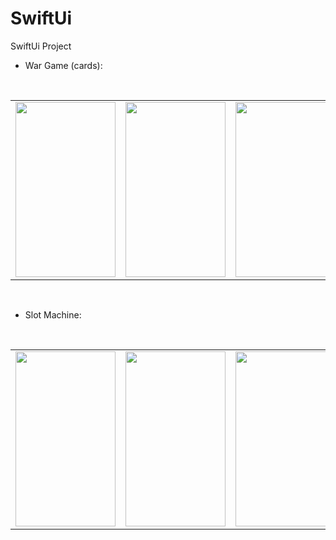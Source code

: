 # SwiftUi
SwiftUi Project

* War Game (cards):

  
  

<br/>  

<table><tr><td valign="top" width="33%">

<div align="center">
<img src="https://i.postimg.cc/dVzT8HKv/Simulator-Screen-Shot-i-Phone-11-Pro-Max-2022-05-26-at-01-06-18.png" align="center" height="280" width="160" />
</div>  


</td><td valign="top" width="33%">

<div align="center">
<img src="https://i.postimg.cc/43WyWBDm/slot2.png" align="center" height="280" width="160" />
</div>  


</td><td valign="top" width="33%">

<div align="center">
<img src="https://i.postimg.cc/44mBZ3QS/slot3.png" align="center" height="280" width="160" />
</div>  


</td></tr></table>  

<br/>  

* Slot Machine:  
  

<br/>  

<table><tr><td valign="top" width="33%">

<div align="center">
<img src="https://i.postimg.cc/R0WNh2p4/sm1.png" align="center" height="280" width="160" />
</div>  


</td><td valign="top" width="33%">

<div align="center">
<img src="https://i.postimg.cc/sXFDXxZ4/sm2.png" align="center" height="280" width="160" />
</div>  


</td><td valign="top" width="33%">

<div align="center">
<img src="https://i.postimg.cc/4N44nrnq/sm3.png" align="center" height="280" width="160" />
</div>  


</td></tr></table>  

<br/>  


<br />
